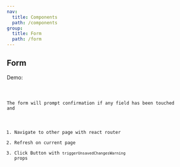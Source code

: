 ```yaml
---
nav:
  title: Components
  path: /components
group:
  title: Form
  path: /form
---
```


## Form

Demo:

<code src="./basic.tsx" title='Dirty Check Form' desc='Form have dirty field checking prompt' />

The form will prompt confirmation if any field has been touched and

1. Navigate to other page with react router
2. Refresh on current page
3. Click Button with `triggerUnsavedChangesWarning` props
